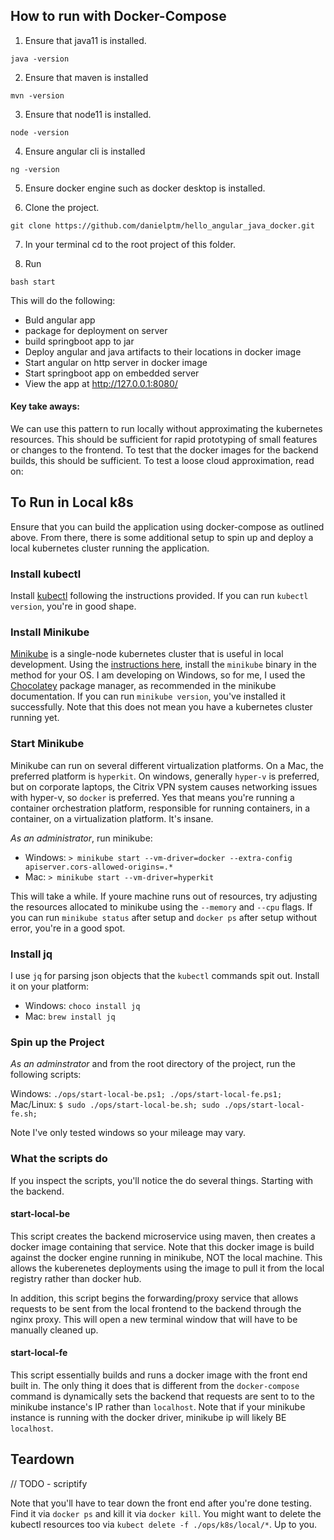 ## How to run with Docker-Compose

1. Ensure that java11 is installed.
```
java -version
```

2. Ensure that maven is installed
```
mvn -version
```
3. Ensure that node11 is installed.
```
node -version
```

4. Ensure angular cli is installed
```
ng -version
```

5. Ensure docker engine such as docker desktop is installed.

6. Clone the project.

```
git clone https://github.com/danielptm/hello_angular_java_docker.git
```

7. In your terminal cd to the root project of this folder.

8. Run
```
bash start
```
This will do the following:
- Buld angular app
- package for deployment on server
- build springboot app to jar
- Deploy angular and java artifacts to their locations in docker image
- Start angular on http server in docker image
- Start springboot app on embedded server
- View the app at http://127.0.0.1:8080/

#### Key take aways:
We can use this pattern to run locally without approximating the kubernetes resources.  This should be sufficient for rapid prototyping of small features or changes to the frontend.  To test that the docker images for the backend builds, this should be sufficient.  To test a loose cloud approximation, read on:

## To Run in Local k8s

Ensure that you can build the application using docker-compose as outlined above.  From there, there is some additional setup to spin up and deploy a local kubernetes cluster running the application.

### Install kubectl

Install [kubectl](https://kubernetes.io/docs/tasks/tools/install-kubectl/) following the instructions provided.  If you can run `kubectl version`, you're in good shape.

### Install Minikube

[Minikube](https://github.com/kubernetes/minikube) is a single-node kubernetes cluster that is useful in local development.  Using the [instructions here](https://kubernetes.io/docs/tasks/tools/install-minikube/), install the `minikube` binary in the method for your OS.  I am developing on Windows, so for me, I used the [Chocolatey](https://chocolatey.org/) package manager, as recommended in the minikube documentation.  If you can run `minikube version`, you've installed it successfully.  Note that this does not mean you have a kubernetes cluster running yet.

### Start Minikube

Minikube can run on several different virtualization platforms.  On a Mac, the preferred platform is `hyperkit`.  On windows, generally `hyper-v` is preferred, but on corporate laptops, the Citrix VPN system causes networking issues with hyper-v, so `docker` is preferred.  Yes that means you're running a container orchestration platform, responsible for running containers, in a container, on a virtualization platform.  It's insane.

*As an administrator*, run minikube:

- Windows: `> minikube start --vm-driver=docker --extra-config apiserver.cors-allowed-origins=.*`
- Mac: `> minikube start --vm-driver=hyperkit`

This will take a while.  If youre machine runs out of resources, try adjusting the resources allocated to minikube using the `--memory` and `--cpu` flags.  If you can run `minikube status` after setup and `docker ps` after setup without error, you're in a good spot.

### Install jq

I use `jq` for parsing json objects that the `kubectl` commands spit out.  Install it on your platform:

- Windows: `choco install jq`
- Mac: `brew install jq`

### Spin up the Project

*As an adminstrator* and from the root directory of the project, run the following scripts:

Windows: `./ops/start-local-be.ps1; ./ops/start-local-fe.ps1;`
Mac/Linux: `$ sudo ./ops/start-local-be.sh; sudo ./ops/start-local-fe.sh;`

Note I've only tested windows so your mileage may vary.

### What the scripts do

If you inspect the scripts, you'll notice the do several things.  Starting with the backend.

#### start-local-be

This script creates the backend microservice using maven, then creates a docker image containing that service.  Note that this docker image is build against the docker engine running in minikube, NOT the local machine.  This allows the kuberenetes deployments using the image to pull it from the local registry rather than docker hub.

In addition, this script begins the forwarding/proxy service that allows requests to be sent from the local frontend to the backend through the nginx proxy.  This will open a new terminal window that will have to be manually cleaned up.

#### start-local-fe

This script essentially builds and runs a docker image with the front end built in.  The only thing it does that is different from the `docker-compose` command is dynamically sets the backend that requests are sent to to the minikube instance's IP rather than `localhost`.  Note that if your minikube instance is running with the docker driver, minikube ip will likely BE `localhost`.

## Teardown

// TODO - scriptify

Note that you'll have to tear down the front end after you're done testing.  Find it via `docker ps` and kill it via `docker kill`.  You might want to delete the kubectl resources too via `kubect delete -f ./ops/k8s/local/*`.  Up to you.
